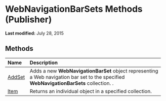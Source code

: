 
# WebNavigationBarSets Methods (Publisher)

 **Last modified:** July 28, 2015


## Methods



|**Name**|**Description**|
|:-----|:-----|
| [AddSet](5b998e14-b1eb-2a4a-2ed5-9a1ef16d69c1.md)|Adds a new  **WebNavigationBarSet** object representing a Web navigation bar set to the specified **WebNavigationBarSets** collection. .|
| [Item](c2be55e3-e5ef-afbe-608e-17f2325bfdb3.md)|Returns an individual object in a specified collection.|
